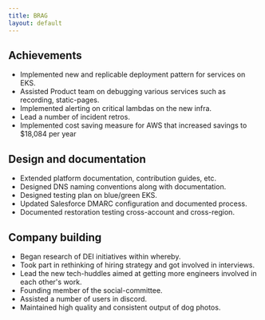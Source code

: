 ```yaml
---
title: BRAG
layout: default
---
```


Achievements
------------

*   Implemented new and replicable deployment pattern for services on EKS.
*   Assisted Product team on debugging various services such as recording, static-pages.
*   Implemented alerting on critical lambdas on the new infra.
*   Lead a number of incident retros.
*   Implemented cost saving measure for AWS that increased savings to $18,084 per year

Design and documentation
------------------------

*   Extended platform documentation, contribution guides, etc.
*   Designed DNS naming conventions along with documentation.
*   Designed testing plan on blue/green EKS.
*   Updated Salesforce DMARC configuration and documented process.
*   Documented restoration testing cross-account and cross-region.

Company building
----------------

*   Began research of DEI initiatives within whereby.
*   Took part in rethinking of hiring strategy and got involved in interviews.
*   Lead the new tech-huddles aimed at getting more engineers involved in each other's work.
*   Founding member of the social-committee.
*   Assisted a number of users in discord.
*   Maintained high quality and consistent output of dog photos.